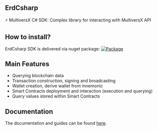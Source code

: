 ## ErdCsharp
⚡ MultiversX C# SDK: Complex library for interacting with MultiversX API

## How to install?
ErdCsharp SDK is delivered via nuget package:
[![Package](https://img.shields.io/nuget/v/ErdCsharp)](https://www.nuget.org/packages/ErdCsharp/)

## Main Features
- Querying blockchain data
- Transaction construction, signing and broadcasting
- Wallet creation, derive wallet from mnemonic
- Smart Contracts deployment and interaction (execution and querying)
- Query values stored within Smart Contracts

## Documentation
The documentation and guides can be found [here](https://github.com/RemarkableTools/ErdCsharp/blob/master/docs/index.md).
